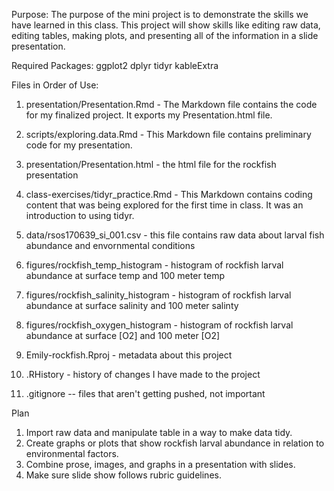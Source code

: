 Purpose: The purpose of the mini project is to demonstrate the skills we have learned in this class. This project will show skills like editing raw data, editing tables, making plots, and presenting all of the information in a slide presentation. 


Required Packages:
ggplot2 
dplyr
tidyr 
kableExtra


Files in Order of Use: 

1. presentation/Presentation.Rmd - The Markdown file contains the code for my finalized project. It exports my Presentation.html file. 

2. scripts/exploring.data.Rmd - This Markdown file contains preliminary code for my presentation. 

3. presentation/Presentation.html - the html file for the rockfish presentation 

4. class-exercises/tidyr_practice.Rmd - This Markdown contains coding content that was being explored for the first time in class. It was an introduction to using tidyr. 

5. data/rsos170639_si_001.csv - this file contains raw data about larval fish abundance and envornmental conditions 

6. figures/rockfish_temp_histogram - histogram of rockfish larval abundance at surface temp and 100 meter temp

7. figures/rockfish_salinity_histogram - histogram of rockfish larval abundance at surface salinity and 100 meter salinty

8. figures/rockfish_oxygen_histogram - histogram of rockfish larval abundance at surface [O2] and 100 meter [O2]

9. Emily-rockfish.Rproj - metadata about this project

10. .RHistory - history of changes I have made to the project 

11. .gitignore -- files that aren't getting pushed, not important



Plan
1. Import raw data and manipulate table in a way to make data tidy. 
2. Create graphs or plots that show rockfish larval abundance in relation to environmental factors. 
3. Combine prose, images, and graphs in a presentation with slides. 
4. Make sure slide show follows rubric guidelines. 
 


